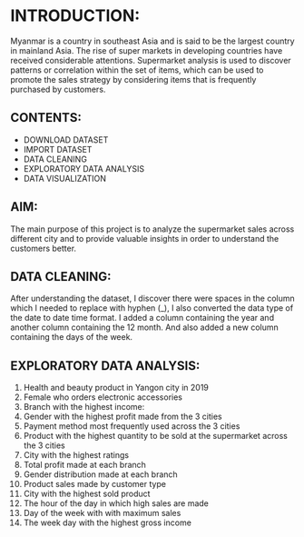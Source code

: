 # INTRODUCTION: 
Myanmar is a country in southeast Asia and is said to be the largest country in mainland Asia. The rise of super markets in developing countries have received considerable attentions. Supermarket analysis is used to discover patterns or correlation within the set of items, which can be used to promote the sales strategy by considering items that is frequently purchased by customers.

## CONTENTS:
* DOWNLOAD DATASET
* IMPORT DATASET
* DATA CLEANING
* EXPLORATORY DATA ANALYSIS
* DATA VISUALIZATION

## AIM:
The main purpose of this project is to analyze the supermarket sales across different city and to provide valuable insights in order to understand the customers better.

## DATA CLEANING:
After understanding the dataset, I discover there were spaces in the column which I needed to replace with hyphen (_), I also converted the data type of the date to date time format. I added a column containing the year and another column containing the 12 month. And also added a new column containing the days of the week.

## EXPLORATORY DATA ANALYSIS:
1. Health and beauty product in Yangon city in 2019
2. Female who orders electronic accessories
3. Branch with the highest income:
4. Gender with the highest profit made from the 3 cities
5. Payment method most frequently used across the 3 cities
6. Product with the highest quantity to be sold at the supermarket across the 3 cities
7. City with the highest ratings
8. Total profit made at each branch
9. Gender distribution made at each branch
10. Product sales made by customer type
11. City with the highest sold product
12.  The hour of the day in which high sales are made
13. Day of the week with with maximum sales
14. The week day with the highest gross income
